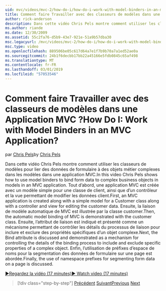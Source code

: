 ```yaml
---
uid: mvc/videos/mvc-2/how-do-i/how-do-i-work-with-model-binders-in-an-mvc-application
title: Comment faire Travailler avec des classeurs de modèles dans une Application MVC ? | Microsoft Docs
author: rick-anderson
description: Dans cette vidéo Chris Pels montre comment utiliser les classeurs de modèles pour lier des données de formulaire à des objets métier complexes dans les modèles dans une application MVC. Tout d’abord, une en cours MVC...
ms.author: riande
ms.date: 12/30/2009
ms.assetid: 55c2fa76-d5b9-43e7-921e-51a9b57dba30
msc.legacyurl: /mvc/videos/mvc-2/how-do-i/how-do-i-work-with-model-binders-in-an-mvc-application
msc.type: video
ms.openlocfilehash: 889506be05c617d64a7e1f7b9b70a7a1ed52ae0a
ms.sourcegitcommit: 24b1f6decbb17bb22a45166e5fdb0845c65af498
ms.translationtype: MT
ms.contentlocale: fr-FR
ms.lasthandoff: 03/01/2019
ms.locfileid: "57053546"
---
```

<a name="how-do-i-work-with-model-binders-in-an-mvc-application"></a><span data-ttu-id="98a95-105">Comment faire Travailler avec des classeurs de modèles dans une Application MVC ?</span><span class="sxs-lookup"><span data-stu-id="98a95-105">How Do I: Work with Model Binders in an MVC Application?</span></span>
====================
<span data-ttu-id="98a95-106">par [Chris Pels](https://twitter.com/chrispels)</span><span class="sxs-lookup"><span data-stu-id="98a95-106">by [Chris Pels](https://twitter.com/chrispels)</span></span>

<span data-ttu-id="98a95-107">Dans cette vidéo Chris Pels montre comment utiliser les classeurs de modèles pour lier des données de formulaire à des objets métier complexes dans les modèles dans une application MVC.</span><span class="sxs-lookup"><span data-stu-id="98a95-107">In this video Chris Pels shows how to use model binders to bind form data to complex business objects in models in an MVC application.</span></span> <span data-ttu-id="98a95-108">Tout d’abord, une application MVC est créée avec un modèle simple pour une classe de client, ainsi que d’un contrôleur et la vue permettant de modifier les données client.</span><span class="sxs-lookup"><span data-stu-id="98a95-108">First, an MVC application is created along with a simple model for a Customer class along with a controller and view for editing the customer data.</span></span> <span data-ttu-id="98a95-109">Ensuite, la liaison de modèle automatique de MVC est illustrée par la classe customer.</span><span class="sxs-lookup"><span data-stu-id="98a95-109">Then, the automatic model binding of MVC is demonstrated with the customer class.</span></span> <span data-ttu-id="98a95-110">Ensuite, l’attribut de liaison est indiqué et présenté comme un mécanisme permettant de contrôler les détails du processus de liaison pour inclure et exclure des propriétés spécifiques d’un objet complexe.</span><span class="sxs-lookup"><span data-stu-id="98a95-110">Next, the Bind attribute is discussed and demonstrated as a mechanism for controlling the details of the binding process to include and exclude specific properties of a complex object.</span></span> <span data-ttu-id="98a95-111">Enfin, l’utilisation de préfixes d’espace de noms pour la segmentation des données de formulaire sur une page est abordée.</span><span class="sxs-lookup"><span data-stu-id="98a95-111">Finally, the use of namespace prefixes for segmenting form data on a page is discussed.</span></span>

[<span data-ttu-id="98a95-112">&#9654;Regardez la vidéo (17 minutes)</span><span class="sxs-lookup"><span data-stu-id="98a95-112">&#9654; Watch video (17 minutes)</span></span>](https://channel9.msdn.com/Blogs/ASP-NET-Site-Videos/how-do-i-work-with-model-binders-in-an-mvc-application)

> [!div class="step-by-step"]
> <span data-ttu-id="98a95-113">[Précédent](how-do-i-create-a-custom-html-helper-for-an-mvc-application.md)
> [Suivant](how-do-i-use-httpverbs-attributes-in-an-mvc-application.md)</span><span class="sxs-lookup"><span data-stu-id="98a95-113">[Previous](how-do-i-create-a-custom-html-helper-for-an-mvc-application.md)
[Next](how-do-i-use-httpverbs-attributes-in-an-mvc-application.md)</span></span>
